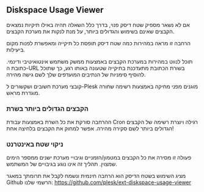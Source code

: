 ## Diskspace Usage Viewer 

אם לא נשאר מספיק שטח דיסק פנוי, בדרך כלל השאלה תהיה באילו תיקיות נמצאים הקבצים שאינם בשימוש והגדולים ביותר, על מנת לנקות את מערכת הקבצים. 

הרחבה זו מראה במהירות כמה שטח דיסק תופסת כל תיקייה ומאפשרת לפנות מקום ביעילות. 

תוכל לנווט במהירות במערכת הקבצים באמצעות ממשק משתמש אינטואיטיבי ודינמי. כתובת ה-URL בשורת הכתובת מתעדכנת בתיקייה שטעונה באותו רגע, כך שתוכל להוסיף סימניות של הנתיבים המועדפים שלך לשם גישה מהירה. 

קובצי מערכת חשובים ושקשורים ל-Plesk מוגנים מפני מחיקה באמצעות רשימה שחורה מוגדרת מראש. 

### הקבצים הגדולים ביותר בשרת 

ההרחבה סורקת את כל השרת באמצעות עבודת Cron רגילה ויוצרת רשימה של הקבצים הגדולים ביותר לשם סקירה מהירה. אפשר למחוק את הקבצים בלחיצה אחת! 

### ניקוי שטח באינטרנט 

פעולה זו מסירה את כל הקבצים במטמון/הזמניים וגיבויי מערכת ישנים ממספר הימים שמצוין. תהליך זה אינו נוגע בגיבויים של המשתמש. 

מציג השימוש בשטח הדיסק הוא הרחבה חינמית ונשמח לקבל את תרומתך במאגר Github הרשמי שלנו: https://github.com/plesk/ext-diskspace-usage-viewer